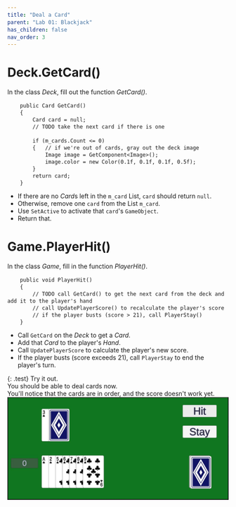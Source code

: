 ```yaml
---
title: "Deal a Card"
parent: "Lab 01: Blackjack"
has_children: false
nav_order: 3
---
```


# Deck.GetCard()
In the class *Deck*, fill out the function *GetCard()*.
```
    public Card GetCard()
    {
        Card card = null;
        // TODO take the next card if there is one
        
        if (m_cards.Count <= 0)
        {   // if we're out of cards, gray out the deck image
            Image image = GetComponent<Image>();
            image.color = new Color(0.1f, 0.1f, 0.1f, 0.5f);
        }
        return card;
    }
```
* If there are no *Card*s left in the `m_card` List, `card` should return `null`.
* Otherwise, remove one `card` from the List `m_card`.
* Use `SetActive` to activate that `card`'s `GameObject`.
* Return that.

# Game.PlayerHit()
In the class *Game*, fill in the function *PlayerHit()*.
```
    public void PlayerHit()
    {
        // TODO call GetCard() to get the next card from the deck and add it to the player's hand
        // call UpdatePlayerScore() to recalculate the player's score
        // if the player busts (score > 21), call PlayerStay()
    }
```
* Call `GetCard` on the *Deck* to get a *Card*.
* Add that *Card* to the player's *Hand*.
* Call `UpdatePlayerScore` to calculate the player's new score.
* If the player busts (score exceeds 21), call `PlayerStay` to end the player's turn.

{: .test}
Try it out.\
You should be able to deal cards now.\
You'll notice that the cards are in order, and the score doesn't work yet.
![Try It](images/lab01/player_hit.jpg "Try It")


